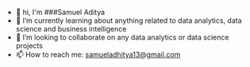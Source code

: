 - 👋 hi, I'm ###Samuel Aditya
- 🌱 I’m currently learning about anything related to data analytics, data science and business intelligence
- 👯 I’m looking to collaborate on any data analytics or data science projects
- 📫 How to reach me: samueladhitya13@gmail.com
